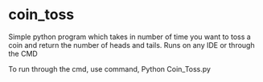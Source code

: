 # coin_toss
Simple python program which takes in number of time you want to toss a coin and return the number of heads and tails. Runs on any IDE or through the CMD

To run through the cmd, use command, Python Coin_Toss.py
